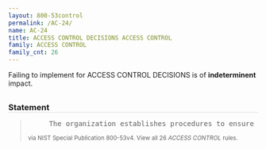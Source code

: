 ```yaml
---
layout: 800-53control
permalink: /AC-24/
name: AC-24
title: ACCESS CONTROL DECISIONS ACCESS CONTROL
family: ACCESS CONTROL
family_cnt: 26
---
```

<p class="text-">Failing to implement for ACCESS CONTROL DECISIONS is of <b>indeterminent</b> impact.</p>

<h3 style="border-bottom:1px solid #ddd;margin:30px 0 8px 0;">Statement</h3>
<blockquote>
<pre>     The organization establishes procedures to ensure [Assignment: organization-defined access control decisions] are applied to each access request prior to access enforcement. 
</pre>
<p><small>via NIST Special Publication 800-53v4. View all 26 <i>ACCESS CONTROL</i> rules. <a href="/cce/ssg/group/$Group_id"><span class="glyphicon glyphicon-link"></span></a> </small></p>
</blockquote>

